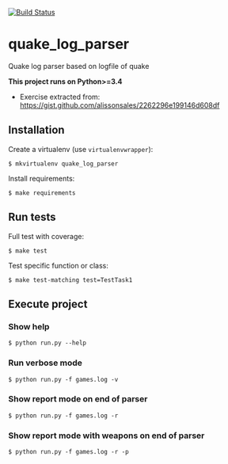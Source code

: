 [![Build Status](https://travis-ci.org/rafaelhenrique/quake_log_parser.svg?branch=master)](https://travis-ci.org/rafaelhenrique/quake_log_parser)

# quake_log_parser
Quake log parser based on logfile of quake

**This project runs on Python>=3.4**

* Exercise extracted from: https://gist.github.com/alissonsales/2262296e199146d608df

## Installation

Create a virtualenv (use ``virtualenvwrapper``):

```
$ mkvirtualenv quake_log_parser
```

Install requirements:

```
$ make requirements
```

## Run tests

Full test with coverage:

```
$ make test
```

Test specific function or class:

```
$ make test-matching test=TestTask1
```

## Execute project


### Show help

```
$ python run.py --help
```

### Run verbose mode

```
$ python run.py -f games.log -v
```

### Show report mode on end of parser

```
$ python run.py -f games.log -r
```

### Show report mode with weapons on end of parser

```
$ python run.py -f games.log -r -p
```

